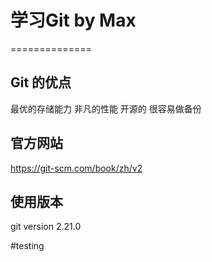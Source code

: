 # 学习Git by Max
==============

## Git 的优点

最优的存储能⼒
⾮凡的性能
开源的
很容易做备份

## 官方网站

https://git-scm.com/book/zh/v2

## 使用版本

git version 2.21.0

#testing 
